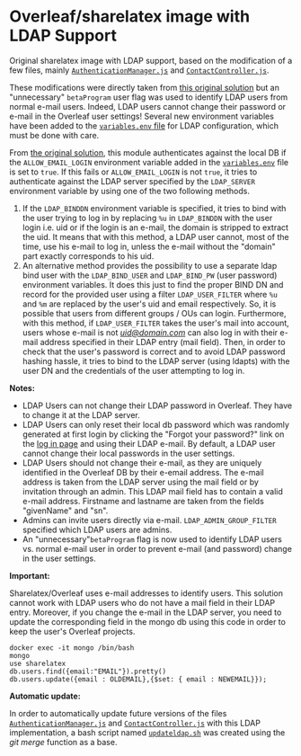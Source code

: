 # Overleaf/sharelatex image with LDAP Support

Original sharelatex image with LDAP support, based on the modification of a few files, mainly [`AuthenticationManager.js`](./ldap/4.1.6/AuthenticationManager.ldap.js) and [`ContactController.js`](./ldap/4.1.6/ContactController.ldap.js). 

These modifications were directly taken from [this original solution](https://github.com/smhaller/ldap-overleaf-sl) but an "unnecessary" `betaProgram` user flag was used to identify LDAP users from normal e-mail users. Indeed, LDAP users cannot change their password or e-mail in the Overleaf user settings! Several new environment variables have been added to the [`variables.env` file](lib/config-seed//variables.env) for LDAP configuration, which must be done with care.

From [the original solution](https://github.com/smhaller/ldap-overleaf-sl), this module authenticates against the local DB if the `ALLOW_EMAIL_LOGIN` environment variable added in the [`variables.env`](lib/config-seed/variables.env) file is set to `true`. If this fails or `ALLOW_EMAIL_LOGIN` is not `true`, it tries to authenticate against the LDAP server specified by the `LDAP_SERVER` environment variable by using one of the two following methods. 

1. If the `LDAP_BINDDN` environment variable is specified, it tries to bind with the user trying to log in by replacing `%u` in `LDAP_BINDDN` with the user login i.e. uid or if the login is an e-mail, the domain is stripped to extract the uid. It means that with this method, a LDAP user cannot, most of the time, use his e-mail to log in, unless the e-mail without the "domain" part exactly corresponds to his uid.
2. An alternative method provides the possibility to use a separate ldap bind user with the `LDAP_BIND_USER` and `LDAP_BIND_PW` (user password) environment variables. It does this just to find the proper BIND DN and record for the provided user using a filter `LDAP_USER_FILTER` where `%u` and `%m` are replaced by the user's uid and email respectively. So, it is possible that users from different groups / OUs can login. Furthermore, with this method, if `LDAP_USER_FILTER` takes the user's mail into account, users whose e-mail is not *uid@domain.com* can also log in with their e-mail address specified in their LDAP entry (mail field). Then, in order to check that the user's password is correct and to avoid LDAP password hashing hassle, it tries to bind to the LDAP server (using ldapts) with the user DN and the credentials of the user attempting to log in.

**Notes:**

- LDAP Users can not change their LDAP password in Overleaf. They have to change it at the LDAP server. 
- LDAP Users can only reset their local db password which was randomly generated at first login by clicking the "Forgot your password?" link on the [log in page](https://overleaf.lisa.ulb.be/user/password/reset) and using their LDAP e-mail. By default, a LDAP user cannot change their local passwords in the user settings. 
- LDAP Users should not change their e-mail, as they are uniquely identified in the Overleaf DB by their e-email address. The e-mail address is taken from the LDAP server using the mail field or by invitation through an admin. This LDAP mail field has to contain a valid e-mail address. Firstname and lastname are taken from the fields "givenName" and "sn".   
- Admins can invite users directly via e-mail. `LDAP_ADMIN_GROUP_FILTER` specified which LDAP users are admins. 
- An "unnecessary"`betaProgram` flag is now used to identify LDAP users vs. normal e-mail user in order to prevent e-mail (and password) change in the user settings. 

**Important:**

Sharelatex/Overleaf uses e-mail addresses to identify users. This solution cannot work with LDAP users who do not have a mail field in their LDAP entry. Moreover, if you change the e-mail in the LDAP server, you need to update the corresponding field in the mongo db using this code in order to keep the user's Overleaf projects.

```shell
docker exec -it mongo /bin/bash
mongo 
use sharelatex
db.users.find({email:"EMAIL"}).pretty()
db.users.update({email : OLDEMAIL},{$set: { email : NEWEMAIL}});
```

**Automatic update:**

In order to automatically update future versions of the files [`AuthenticationManager.js`](./ldap/4.1.6/AuthenticationManager.ldap.js) and [`ContactController.js`](./ldap/4.1.6/ContactController.ldap.js) with this LDAP implementation, a bash script named [`updateldap.sh`](sharelatex/ldap/updateldap.sh) was created using the _git merge_ function as a base. 
